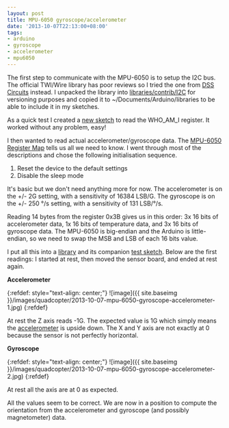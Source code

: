 ```yaml
---
layout: post
title: MPU-6050 gyroscope/accelerometer
date: '2013-10-07T22:13:00+08:00'
tags:
- arduino
- gyroscope
- accelerometer
- mpu6050
---
```

The first step to communicate with the MPU-6050 is to setup the I2C bus. The official TWI/Wire library has poor reviews so I tried the one from [DSS Circuits](https://www.dsscircuits.com/articles/arduino-i2c-master-library.html) instead. I unpacked the library into [libraries/contrib/I2C](https://github.com/marcv81/quadcopter/tree/061e2fd229f7f7cb083cbfa6e5aabdc661e4131d/libraries/contrib/I2C) for versioning purposes and copied it to ~/Documents/Arduino/libraries to be able to include it in my sketches.

As a quick test I created a [new sketch](https://github.com/marcv81/quadcopter/blob/9ed9d4e792d77aa62858570bf557dabb549d7868/sketches/I2CTest/I2CTest.ino) to read the WHO_AM_I register. It worked without any problem, easy!

I then wanted to read actual accelerometer/gyroscope data. The [MPU-6050 Register Map](https://www.invensense.com/mems/gyro/documents/RM-MPU-6000A.pdf) tells us all we need to know. I went through most of the descriptions and chose the following initialisation sequence.

1. Reset the device to the default settings
2. Disable the sleep mode

It's basic but we don't need anything more for now. The accelerometer is on the +/- 2G setting, with a sensitivity of 16384 LSB/G. The gyroscope is on the +/- 250 °/s setting, with a sensitivity of 131 LSB/°/s.

Reading 14 bytes from the register 0x3B gives us in this order: 3x 16 bits of accelerometer data, 1x 16 bits of temperature data, and 3x 16 bits of gyroscope data. The MPU-6050 is big-endian and the Arduino is little-endian, so we need to swap the MSB and LSB of each 16 bits value.

I put all this into a [library](https://github.com/marcv81/quadcopter/tree/3d1f3dbaea2709146d5706d666cc74b6ff8518d6/libraries/MPU6050) and its companion [test sketch](https://github.com/marcv81/quadcopter/blob/3d1f3dbaea2709146d5706d666cc74b6ff8518d6/sketches/MPU6050Test/MPU6050Test.ino). Below are the first readings: I started at rest, then moved the sensor board, and ended at rest again.

**Accelerometer**

{:refdef: style="text-align: center;"}
![image]({{ site.baseimg }}/images/quadcopter/2013-10-07-mpu-6050-gyroscope-accelerometer-1.jpg)
{:refdef}

At rest the Z axis reads -1G. The expected value is 1G which simply means the [accelerometer](https://en.wikipedia.org/wiki/Accelerometer) is upside down. The X and Y axis are not exactly at 0 because the sensor is not perfectly horizontal.

**Gyroscope**

{:refdef: style="text-align: center;"}
![image]({{ site.baseimg }}/images/quadcopter/2013-10-07-mpu-6050-gyroscope-accelerometer-2.jpg)
{:refdef}

At rest all the axis are at 0 as expected.

All the values seem to be correct. We are now in a position to compute the orientation from the accelerometer and gyroscope (and possibly magnetometer) data.
